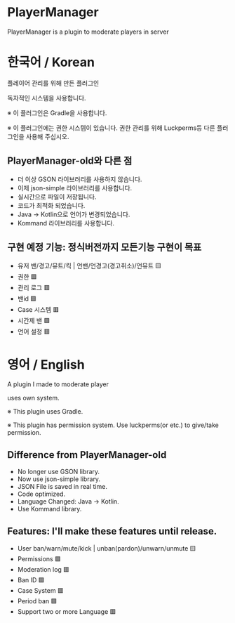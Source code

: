 # PlayerManager
PlayerManager is a plugin to moderate players in server

# 한국어 / Korean
플레이어 관리를 위해 만든 플러그인

독자적인 시스템을 사용합니다.

※ 이 플러그인은 Gradle을 사용합니다.

※ 이 플러그인에는 권한 시스템이 있습니다. 권한 관리를 위해 Luckperms등 다른 플러그인을 사용해 주십시오.

## PlayerManager-old와 다른 점
 - 더 이상 GSON 라이브러리를 사용하지 않습니다. 
 - 이제 json-simple 라이브러리를 사용합니다.
 - 실시간으로 파일이 저장됩니다.
 - 코드가 최적화 되었습니다.
 - Java -> Kotlin으로 언어가 변경되었습니다.
 - Kommand 라이브러리를 사용합니다.

## 구현 예정 기능: 정식버전까지 모든기능 구현이 목표
 - 유저 밴/경고/뮤트/킥 | 언밴/언경고(경고취소)/언뮤트 🟨
 - 권한 🟩
 - 관리 로그 🟥
 - 밴id 🟩
 - Case 시스템 🟥
 - 시간제 밴 🟩
 - 언어 설정 🟥

# 영어 / English
A plugin I made to moderate player

uses own system.

※ This plugin uses Gradle.

※ This plugin has permission system. Use luckperms(or etc.) to give/take permission.

## Difference from PlayerManager-old
 - No longer use GSON library.
 - Now use json-simple library.
 - JSON File is saved in real time.
 - Code optimized.
 - Language Changed: Java -> Kotlin.
 - Use Kommand library.

## Features: I'll make these features until release.
 - User ban/warn/mute/kick | unban(pardon)/unwarn/unmute 🟨
 - Permissions 🟩
 - Moderation log 🟥
 - Ban ID 🟩
 - Case System 🟥
 - Period ban 🟩
 - Support two or more Language 🟥
